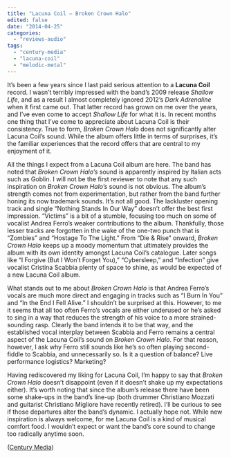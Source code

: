 ```yaml
---
title: "Lacuna Coil – Broken Crown Halo"
edited: false
date: "2014-04-25"
categories:
  - "reviews-audio"
tags:
  - "century-media"
  - "lacuna-coil"
  - "melodic-metal"
---
```


It’s been a few years since I last paid serious attention to a **Lacuna Coil** record. I wasn’t terribly impressed with the band’s 2009 release _Shallow Life_, and as a result I almost completely ignored 2012’s _Dark Adrenaline_ when it first came out. That latter record has grown on me over the years, and I’ve even come to accept _Shallow Life_ for what it is. In recent months one thing that I’ve come to appreciate about Lacuna Coil is their consistency. True to form, _Broken Crown Halo_ does not significantly alter Lacuna Coil’s sound. While the album offers little in terms of surprises, it’s the familiar experiences that the record offers that are central to my enjoyment of it.

All the things I expect from a Lacuna Coil album are here. The band has noted that _Broken Crown Halo’s_ sound is apparently inspired by Italian acts such as Goblin. I will not be the first reviewer to note that any such inspiration on _Broken Crown Halo’s_ sound is not obvious. The album’s strength comes not from experimentation, but rather from the band further honing its now trademark sounds. It’s not all good. The lackluster opening track and single “Nothing Stands In Our Way” doesn’t offer the best first impression. “Victims” is a bit of a stumble, focusing too much on some of vocalist Andrea Ferro’s weaker contributions to the album. Thankfully, those lesser tracks are forgotten in the wake of the one-two punch that is “Zombies” and “Hostage To The Light.” From “Die & Rise” onward, _Broken Crown Halo_ keeps up a moody momentum that ultimately provides the album with its own identity amongst Lacuna Coil’s catalogue. Later songs like “I Forgive (But I Won’t Forget You),” “Cybersleep,” and “Infection” give vocalist Cristina Scabbia plenty of space to shine, as would be expected of a new Lacuna Coil album.

What stands out to me about _Broken Crown Halo_ is that Andrea Ferro’s vocals are much more direct and engaging in tracks such as “I Burn In You” and “In the End I Fell Alive.” I shouldn’t be surprised at this. However, to me it seems that all too often Ferro’s vocals are either underused or he’s asked to sing in a way that reduces the strength of his voice to a more strained-sounding rasp. Clearly the band intends it to be that way, and the established vocal interplay between Scabbia and Ferro remains a central aspect of the Lacuna Coil’s sound on _Broken Crown Halo_. For that reason, however, I ask why Ferro still sounds like he’s so often playing second-fiddle to Scabbia, and unnecessarily so. Is it a question of balance? Live performance logistics? Marketing?

Having rediscovered my liking for Lacuna Coil, I’m happy to say that _Broken Crown Halo_ doesn’t disappoint (even if it doesn’t shake up my expectations either). It’s worth noting that since the album’s release there have been some shake-ups in the band’s line-up (both drummer Christiano Mozzati and guitarist Christiano Migliore have recently retired). I’ll be curious to see if those departures alter the band’s dynamic. I actually hope not. While new inspiration is always welcome, for me Lacuna Coil is a kind of musical comfort food. I wouldn’t expect or want the band’s core sound to change too radically anytime soon.

([Century Media](http://www.centurymedia.com/))
